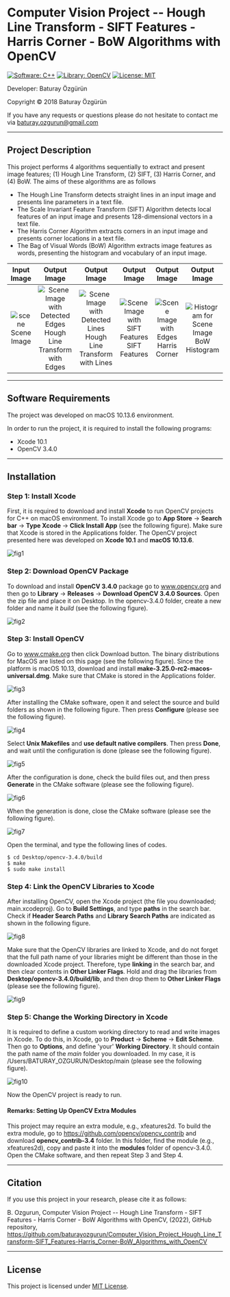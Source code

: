 # Computer Vision Project -- Hough Line Transform - SIFT Features - Harris Corner - BoW Algorithms with OpenCV
[![Software: C++](https://img.shields.io/badge/Software-C%2B%2B-blue)](http://www.cplusplus.org/)  [![Library: OpenCV](https://img.shields.io/badge/Library-OpenCV-green)](https://www.opencv.org/) [![License: MIT](https://img.shields.io/badge/License-MIT-lightgrey)](https://mit-license.org/) 

Developer: Baturay Özgürün

Copyright © 2018 Baturay Özgürün

If you have any requests or questions please do not hesitate to contact me via baturay.ozgurun@gmail.com

---

## Project Description

This project performs 4 algorithms sequentially to extract and present image features; (1) Hough Line Transform, (2) SIFT, (3) Harris Corner, and (4) BoW. The aims of these algorithms are as follows
- The Hough Line Transform detects straight lines in an input image and presents line parameters in a text file.
- The Scale Invariant Feature Transform (SIFT) Algorithm detects local features of an input image and presents 128-dimensional vectors in a text file.
- The Harris Corner Algorithm extracts corners in an input image and presents corner locations in a text file.
- The Bag of Visual Words (BoW) Algorithm extracts image features as words, presenting the histogram and vocabulary of an input image.

| Input Image | Output Image | Output Image | Output Image | Output Image | Output Image | 
| :---: | :---: | :---: | :---: | :---: | :---: | 
| ![scene](https://user-images.githubusercontent.com/76174639/199210343-28bbb7d8-99c0-45b1-97ec-25f64e8a4cfc.jpg) Scene Image | ![Scene Image with Detected Edges](https://user-images.githubusercontent.com/76174639/199210424-d3ca5a1b-1a2e-4c5e-8160-e547006a98d0.jpg)  Hough Line Transform with Edges | ![Scene Image with Detected Lines](https://user-images.githubusercontent.com/76174639/199210431-9e4b4887-a042-49e0-a7c8-9702e084d0fa.jpg)  Hough Line Transform with Lines | ![Scene Image with SIFT Features](https://user-images.githubusercontent.com/76174639/199210463-9e62c2bb-f134-49f6-a757-9a4cfd765289.jpg)  SIFT Features | ![Scene Image with Edges](https://user-images.githubusercontent.com/76174639/199210495-23461102-7a7f-46b9-990e-3a7f046d8dc2.jpg) Harris Corner | ![Histogram for Scene Image](https://user-images.githubusercontent.com/76174639/199211509-12912038-e6d8-42f1-bf3c-8c9dad2b009d.jpg) BoW Histogram |

---

## Software Requirements

The project was developed on macOS 10.13.6 environment. 

In order to run the project, it is required to install the following programs:
- Xcode 10.1
- OpenCV 3.4.0

---

## Installation

### Step 1: Install Xcode
First, it is required to download and install **Xcode** to run OpenCV projects for C++ on macOS environment. To install Xcode go to **App Store** -> **Search bar** -> **Type Xcode** -> **Click Install App** (see the following figure). Make sure that Xcode is stored in the Applications folder. The OpenCV project presented here was developed on **Xcode 10.1** and **macOS 10.13.6**.

![fig1](https://user-images.githubusercontent.com/76174639/197363657-32774932-cf69-407a-b30e-f058c19f1d61.png)

### Step 2: Download OpenCV Package
To download and install **OpenCV 3.4.0** package go to www.opencv.org and then go to **Library** -> **Releases** -> **Download OpenCV 3.4.0 Sources**. Open the zip file and place it on Desktop. In the opencv-3.4.0 folder, create a new folder and name it *build* (see the following figure).

![fig2](https://user-images.githubusercontent.com/76174639/197363690-788fce3a-d926-4c46-87b5-00680dc9ab35.png)

### Step 3: Install OpenCV
Go to www.cmake.org then click Download button. The binary distributions for MacOS are listed on this page (see the following figure). Since the platform is macOS 10.13, download and install **make-3.25.0-rc2-macos-universal.dmg**. Make sure that CMake is stored in the Applications folder.

![fig3](https://user-images.githubusercontent.com/76174639/197363696-e8b0fe57-9071-481e-abee-883fa1ca9bfe.png)

After installing the CMake software, open it and select the source and build folders as shown in the following figure. Then press **Configure** (please see the following figure).

![fig4](https://user-images.githubusercontent.com/76174639/197363701-1b20712b-bb4a-4c84-b821-d9477b289b8d.png)

Select **Unix Makefiles** and **use default native compilers**. Then press **Done**, and wait until the configuration is done (please see the following figure).

![fig5](https://user-images.githubusercontent.com/76174639/197363740-df8a5e2c-2088-4e64-87c8-b6facad92787.png)

After the configuration is done, check the build files out, and then press **Generate** in the CMake software (please see the following figure). 

![fig6](https://user-images.githubusercontent.com/76174639/197363705-6d8c75e5-53fc-4fc1-a0dd-26f731515349.png)

When the generation is done, close the CMake software (please see the following figure). 

![fig7](https://user-images.githubusercontent.com/76174639/197363706-f4f97304-9c75-4844-93d4-9a3aaeb92dbc.png)

Open the terminal, and type the following lines of codes.

``` 
$ cd Desktop/opencv-3.4.0/build
$ make
$ sudo make install
```

### Step 4: Link the OpenCV Libraries to Xcode

After installing OpenCV, open the Xcode project (the file you downloaded; main.xcodeproj). Go to **Build Settings**, and type **paths** in the search bar. Check if **Header Search Paths** and **Library Search Paths** are indicated as shown in the following figure. 

![fig8](https://user-images.githubusercontent.com/76174639/197363708-677a6925-52eb-44e3-99b1-441271f40751.png)

Make sure that the OpenCV libraries are linked to Xcode, and do not forget that the full path name of your libraries might be different than those in the downloaded Xcode project. Therefore, type **linking** in the search bar, and then clear contents in **Other Linker Flags**. Hold and drag the libraries from **Desktop/opencv-3.4.0/build/lib**, and then drop them to **Other Linker Flags** (please see the following figure).

![fig9](https://user-images.githubusercontent.com/76174639/197363714-ab300d14-0022-4c13-9fc9-ffeca5c789a1.png)

### Step 5: Change the Working Directory in Xcode

It is required to define a custom working directory to read and write images in Xcode. To do this, in Xcode, go to **Product** -> **Scheme** -> **Edit Scheme**. Then go to **Options**, and define 'your' **Working Directory**. It should contain the path name of the *main* folder you downloaded. In my case, it is /Users/BATURAY_OZGURUN/Desktop/main (please see the following figure).

![fig10](https://user-images.githubusercontent.com/76174639/197363718-feaa4af1-9e7c-4512-919a-1422d431dd3a.png)

Now the OpenCV project is ready to run.

#### Remarks: Setting Up OpenCV Extra Modules

This project may require an extra module, e.g., xfeatures2d. To build the extra module, go to https://github.com/opencv/opencv_contrib and download **opencv_contrib-3.4** folder. In this folder, find the module (e.g., xfeatures2d), copy and paste it into the **modules** folder of opencv-3.4.0. Open the CMake software, and then repeat Step 3 and Step 4.

---

## Citation

If you use this project in your research, please cite it as follows:

B. Ozgurun, Computer Vision Project -- Hough Line Transform - SIFT Features - Harris Corner - BoW Algorithms with OpenCV, (2022), GitHub repository, https://github.com/baturayozgurun/Computer_Vision_Project_Hough_Line_Transform-SIFT_Features-Harris_Corner-BoW_Algorithms_with_OpenCV

---

## License

This project is licensed under [MIT License](https://mit-license.org/).

